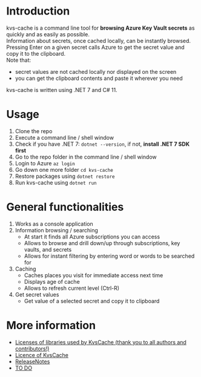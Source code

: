 # Introduction

kvs-cache is a command line tool for **browsing Azure Key Vault secrets** as quickly and as easily as possible.  
Information about secrets, once cached locally, can be instantly browsed.  
Pressing Enter on a given secret calls Azure to get the secret value and copy it to the clipboard.  
Note that:
- secret values are not cached locally nor displayed on the screen
- you can get the clipboard contents and paste it wherever you need

kvs-cache is written using .NET 7 and C# 11.  

# Usage

1. Clone the repo
1. Execute a command line / shell window
1. Check if you have .NET 7: `dotnet --version`, if not, **install .NET 7 SDK first**
1. Go to the repo folder in the command line / shell window
1. Login to Azure `az login`
1. Go down one more folder `cd kvs-cache`
1. Restore packages using `dotnet restore` 
1. Run kvs-cache using `dotnet run`

# General functionalities

1. Works as a console application
1. Information browsing / searching
   - At start it finds all Azure subscriptions you can access
   - Allows to browse and drill down/up through subscriptions, key vaults, and secrets 
   - Allows for instant filtering by entering word or words to be searched for
1. Caching
   - Caches places you visit for immediate access next time
   - Displays age of cache
   - Allows to refresh current level (Ctrl-R)
1. Get secret values
   - Get value of a selected secret and copy it to clipboard

# More information

- [Licenses of libraries used by KvsCache (thank you to all authors and contributors!)](LICENSES/LICENSES.md)
- [Licence of KvsCache](LICENSE)
- [ReleaseNotes](ReleaseNotes.md)
- [TO DO](TODO.md)
